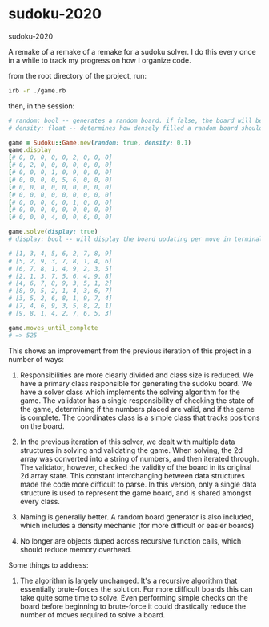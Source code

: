 # sudoku-2020
sudoku-2020

A remake of a remake of a remake for a sudoku solver. I do this every once in a while to track my progress on how I organize code.

from the root directory of the project, run:

```bash
irb -r ./game.rb
```

then, in the session:
```ruby
# random: bool -- generates a random board. if false, the board will be empty
# density: float -- determines how densely filled a random board should be. Only works when random is true

game = Sudoku::Game.new(random: true, density: 0.1)
game.display
[# 0, 0, 0, 0, 0, 2, 0, 0, 0]
[# 0, 2, 0, 0, 0, 0, 0, 0, 0]
[# 0, 0, 0, 1, 0, 9, 0, 0, 0]
[# 0, 0, 0, 0, 5, 6, 0, 0, 0]
[# 0, 0, 0, 0, 0, 0, 0, 0, 0]
[# 0, 0, 0, 0, 0, 0, 0, 0, 0]
[# 0, 0, 0, 6, 0, 1, 0, 0, 0]
[# 0, 0, 0, 0, 0, 0, 0, 0, 0]
[# 0, 0, 0, 4, 0, 0, 6, 0, 0]

game.solve(display: true)
# display: bool -- will display the board updating per move in terminal while solving

# [1, 3, 4, 5, 6, 2, 7, 8, 9]
# [5, 2, 9, 3, 7, 8, 1, 4, 6]
# [6, 7, 8, 1, 4, 9, 2, 3, 5]
# [2, 1, 3, 7, 5, 6, 4, 9, 8]
# [4, 6, 7, 8, 9, 3, 5, 1, 2]
# [8, 9, 5, 2, 1, 4, 3, 6, 7]
# [3, 5, 2, 6, 8, 1, 9, 7, 4]
# [7, 4, 6, 9, 3, 5, 8, 2, 1]
# [9, 8, 1, 4, 2, 7, 6, 5, 3]

game.moves_until_complete
# => 525
```

This shows an improvement from the previous iteration of this project in a number of ways:

1. Responsibilities are more clearly divided and class size is reduced. We have a primary class responsible for generating the sudoku board. We have a solver class which implements the solving algorithm for the game. The validator has a single responsibility of checking the state of the game, determining if the numbers placed are valid, and if the game is complete. The coordinates class is a simple class that tracks positions on the board.

2. In the previous iteration of this solver, we dealt with multiple data structures in solving and validating the game. When solving, the 2d array was converted into a string of numbers, and then iterated through. The validator, however, checked the validity of the board in its original 2d array state. This constant interchanging between data structures made the code more difficult to parse. In this version, only a single data structure is used to represent the game board, and is shared amongst every class.

3. Naming is generally better. A random board generator is also included, which includes a density mechanic (for more difficult or easier boards)

4. No longer are objects duped across recursive function calls, which should reduce memory overhead.

Some things to address:

1. The algorithm is largely unchanged. It's a recursive algorithm that essentially brute-forces the solution. For more difficult boards this can take quite some time to solve. Even performing simple checks on the board before beginning to brute-force it could drastically reduce the number of moves required to solve a board.
